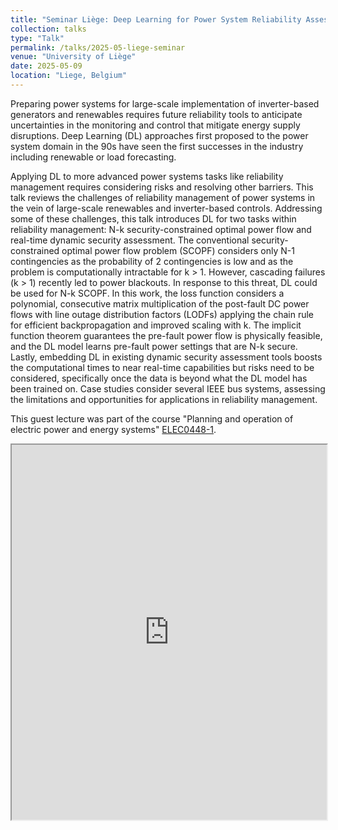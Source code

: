 ```yaml
---
title: "Seminar Liège: Deep Learning for Power System Reliability Assessments"
collection: talks
type: "Talk"
permalink: /talks/2025-05-liege-seminar
venue: "University of Liège"
date: 2025-05-09
location: "Liege, Belgium"
---
```


Preparing power systems for large-scale implementation of inverter-based generators and renewables requires future reliability tools to anticipate uncertainties in the monitoring and control that mitigate energy supply disruptions. Deep Learning (DL) approaches first proposed to the power system domain in the 90s have seen the first successes in the industry including renewable or load forecasting. 

Applying DL to more advanced power systems tasks like reliability management requires considering risks and resolving other barriers. This talk reviews the challenges of reliability management of power systems in the vein of large-scale renewables and inverter-based controls. Addressing some of these challenges, this talk introduces DL for two tasks within reliability management: N-k security-constrained optimal power flow and real-time dynamic security assessment. The conventional security-constrained optimal power flow problem (SCOPF) considers only N-1 contingencies as the probability of 2 contingencies is low and as the problem is computationally intractable for k > 1. However, cascading failures (k > 1) recently led to power blackouts. In response to this threat, DL could be used for N-k SCOPF. In this work, the loss function considers a polynomial, consecutive matrix multiplication of the post-fault DC power flows with line outage distribution factors (LODFs) applying the chain rule for efficient backpropagation and improved scaling with k. The implicit function theorem guarantees the pre-fault power flow is physically feasible, and the DL model learns pre-fault power settings that are N-k secure. Lastly, embedding DL in existing dynamic security assessment tools boosts the computational times to near real-time capabilities but risks need to be considered, specifically once the data is beyond what the DL model has been trained on. Case studies consider several IEEE bus systems, assessing the limitations and opportunities for applications in reliability management.

This guest lecture was part of the course "Planning and operation of electric power and energy systems" [ELEC0448-1](https://www.programmes.uliege.be/cocoon/20242025/en/cours/ELEC0448-1.html).

<iframe src="https://JochenC.github.io/files\Jochen%20Cremer%20AI%20in%20Power%20System%20Reliability%20Monitoring%20Liege%2009-05-2025.pdf" width="100%" height="600px">
    This browser does not support PDFs. Please download the PDF to view it: 
    <a href="https://JochenC.github.io/files\Jochen%20Cremer%20AI%20in%20Power%20System%20Reliability%20Monitoring%20Liege%2009-05-2025.pdf">Download PDF</a>.
</iframe>
